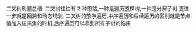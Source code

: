 二叉树刷题总结:
二叉树往往有 2 种思路,一种是遍历整棵树,一种是分解子树.更进一步就是回溯和动态规划.
二叉树的前序遍历,中序遍历和后续遍历的区别就是节点值加入结果集的时机,后序遍历可以拿到所有子树的结果
